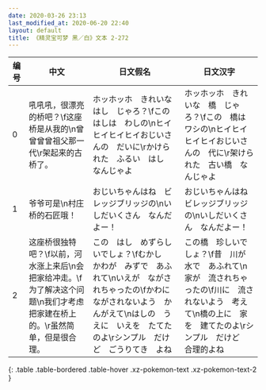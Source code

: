 ```yaml
---
date: 2020-03-26 23:13
last_modified_at: 2020-06-20 22:40
layout: default
title: 《精灵宝可梦 黑／白》文本 2-272
---
```

| 编号 | 中文 | 日文假名 | 日文汉字 |
| ---- | ---- | ---- | --- |
| 0 | 吼吼吼，很漂亮的桥吧？\f这座桥是从我的\n曾曾曾曾祖父那一代\r架起来的古桥了。 | ホッホッホ　きれいな　はし　じゃろ？\fこの　はしは　わしの\nヒイヒイヒイヒイおじいさんの　だいに\rかけられた　ふるい　はし　なんじゃよ | ホッホッホ　きれいな　橋　じゃろ？\fこの　橋は　ワシの\nヒイヒイヒイヒイおじいさんの　代に\r架けられた　古い橋　なんじゃよ |
| 1 | 爷爷可是\n村庄桥的石匠哦！ | おじいちゃんはね　ビレッジブリッジの\nいしだいくさん　なんだよー！ | おじいちゃんはね　ビレッジブリッジの\nいしだいくさん　なんだよー！ |
| 2 | 这座桥很独特吧？\f以前，河水涨上来后\n会把家给冲走。\f为了解决这个问题\n我们才考虑把家建在桥上的。\r虽然简单，但是很合理。 | この　はし　めずらしいでしょ？\fむかし　かわが　みずで　あふれて\nいえが　ながされちゃったの\fかわに　ながされないよう　かんがえて\nはしの　うえに　いえを　たてたのよ\rシンプル　だけど　ごうりてき　よね | この橋　珍しいでしょ？\f昔　川が　水で　あふれて\n家が　流されちゃったの\f川に　流されないよう　考えて\n橋の上に　家を　建てたのよ\rシンプル　だけど　合理的よね |
{: .table .table-bordered .table-hover .xz-pokemon-text .xz-pokemon-text-2 }